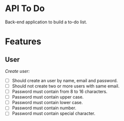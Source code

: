 # API To Do
Back-end application to build a to-do list.

# Features

## User

*Create user:*
- [ ] Should create an user by name, email and password.
- [ ] Should not create two or more users with same email.
- [ ] Password must contain from 8 to 16 characters.
- [ ] Password must contain upper case.
- [ ] Password must contain lower case.
- [ ] Password must contain number.
- [ ] Password must contain special character.
